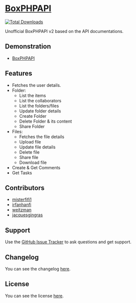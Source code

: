 # [BoxPHPAPI](http://goo.gl/7V1ayp) 

[![Total Downloads](https://img.shields.io/packagist/dt/golchha21/boxphpapi.svg?style=flat-square)](https://packagist.org/packages/golchha21/boxphpapi)

Unofficial BoxPHPAPI v2 based on the API documentations.

## Demonstration
* [BoxPHPAPI](http://goo.gl/MKcxSd)

## Features
* Fetches the user details.
* Folder:
	* List the items
	* List the collaborators
	* List the folders/files
	* Update folder details
	* Create Folder
	* Delete Folder & its content
	* Share Folder
* Files:
	* Fetches the file details
	* Upload file
	* Update file details
	* Delete file
	* Share file
	* Download file
* Create & Get Comments
* Get Tasks

## Contributors
- [misterfifi1](https://github.com/misterfifi1)
- [irfanhanfi](https://github.com/irfanhanfi)
- [weitzman](https://github.com/weitzman)
- [jacquesgingras](https://github.com/jacquesgingras)

## Support
Use the [GitHub Issue Tracker](http://goo.gl/eaa8GC) to ask questions and get support.

## Changelog
You can see the changelog <a href="CHANGELOG.md">here</a>.

## License
You can see the license <a href="LICENSE.md">here</a>.
